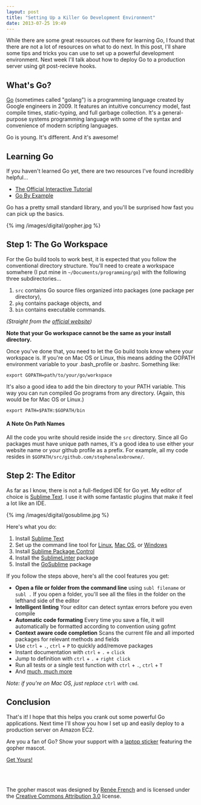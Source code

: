 ```yaml
---
layout: post
title: "Setting Up a Killer Go Development Environment"
date: 2013-07-25 19:49
---
```


While there are some great resources out there for learning Go, I found that there are not a lot
of resources on what to do next. In this post, I'll share some tips and tricks you can use to set
up a powerful development environment. Next week I'll talk about how to deploy Go to a production
server using git post-recieve hooks.

## What's Go?

[Go]("http://en.wikipedia.org/wiki/Go_(programming_language)")
(sometimes called "golang") is a programming language created by Google engineers in 2009.
It features an intuitive concurrency model, fast compile times, static-typing, and full garbage collection.
It's a general-purpose systems programming language with some of the syntax and convenience of modern scripting
languages.

Go is young. It's different. And it's awesome!


## Learning Go

If you haven't learned Go yet, there are two resources I've found incredibly helpful...
   
- [The Official Interactive Tutorial](http://tour.golang.org/#1)
- [Go By Example](https://gobyexample.com/)

Go has a pretty small standard library, and you'll be surprised how fast you can pick up the basics.

{% img /images/digital/gopher.jpg %}

## Step 1: The Go Workspace

For the Go build tools to work best, it is expected that you follow the conventional directory
structure. You'll need to create a workspace somwhere (I put mine in `~/Documents/programming/go`) with the
following three subdirectories...

1. `src` contains Go source files organized into packages (one package per directory),
2. `pkg` contains package objects, and
3. `bin` contains executable commands.

*(Straight from the [official website](http://golang.org/doc/code.html))*

**Note that your Go workspace cannot be the same as your install directory.**

Once you've done that, you need to let the Go build tools know where your workspace is. If you're on Mac OS or
Linux, this means adding the GOPATH environment variable to your .bash_profile or .bashrc. Something like:

    export GOPATH=path/to/your/go/workspace

It's also a good idea to add the bin directory to your PATH variable. This way you can run compiled Go programs
from any directory. (Again, this would be for Mac OS or Linux.)

    export PATH=$PATH:$GOPATH/bin

#### A Note On Path Names

All the code you write should reside inside the `src` directory. Since all Go packages must have unique path names,
it's a good idea to use either your website name or your github profile as a prefix. For example, all my code resides
in `$GOPATH/src/github.com/stephenalexbrowne/`.


## Step 2: The Editor

As far as I know, there is not a full-fledged IDE for Go yet. My editor of choice is
[Sublime Text](http://www.sublimetext.com/). I use it with some fantastic plugins that make
it feel a lot like an IDE.

{% img /images/digital/gosublime.jpg %}

Here's what you do:

1. Install [Sublime Text](http://www.sublimetext.com/2)
2. Set up the command line tool for [Linux](http://docs.sublimetext.info/en/latest/getting_started/install.html#linux), [Mac OS](http://www.sublimetext.com/docs/2/osx_command_line.html), or [Windows](http://stackoverflow.com/questions/9440639/sublime-text-from-command-line-win7)
3. Install [Sublime Package Control](http://wbond.net/sublime_packages/package_control)
4. Install the [SublimeLinter](https://github.com/SublimeLinter/SublimeLinter) package
5. Install the [GoSublime](https://github.com/DisposaBoy/GoSublime) package

If you follow the steps above, here's all the cool features you get:

- **Open a file or folder from the command line** using `subl filename` or `subl .` If you open a folder, you'll see all the files in the folder on the lefthand side of the editor
- **Intelligent linting** Your editor can detect syntax errors before you even compile
- **Automatic code formating** Every time you save a file, it will automatically be formatted
  according to convention using gofmt
- **Context aware code completion** Scans the current file and all imported packages for
  relevant methods and fields
- Use `ctrl` + `.`, `ctrl` + `P` to quickly add/remove packages
- Instant documentation with `ctrl` + `.` + `click`
- Jump to definition with `ctrl` + `.` + `right click`
- Run all tests or a single test function with `ctrl` + `.`, `ctrl` + `T`
- And [much, much more](https://github.com/DisposaBoy/GoSublime/blob/master/USAGE.md)

*Note: if you're on Mac OS, just replace* `ctrl` *with* `cmd`*.*

## Conclusion

That's it! I hope that this helps you crank out some powerful Go applications. Next time I'll show you how I 
set up and easily deploy to a production server on Amazon EC2.

Are you a fan of Go? Show your support with a [laptop sticker](https://golangstickers.herokuapp.com/)
featuring the gopher mascot.

<a href="https://golangstickers.herokuapp.com/" class="btn btn-blue btn-large center">Get Yours!</a>

<br/>
<br/>

<span class="small">The gopher mascot was designed by [Renée French](http://reneefrench.blogspot.com/)
and is licensed under the [Creative Commons Attribution 3.0](http://creativecommons.org/licenses/by/3.0/) license.
</span>


